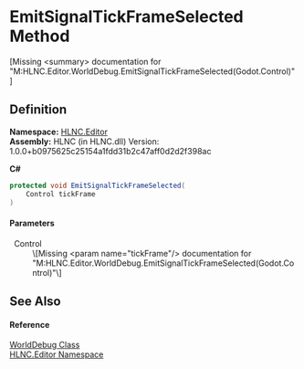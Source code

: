 # EmitSignalTickFrameSelected Method


\[Missing &lt;summary&gt; documentation for "M:HLNC.Editor.WorldDebug.EmitSignalTickFrameSelected(Godot.Control)"\]



## Definition
**Namespace:** <a href="N_HLNC_Editor">HLNC.Editor</a>  
**Assembly:** HLNC (in HLNC.dll) Version: 1.0.0+b0975625c25154a1fdd31b2c47aff0d2d2f398ac

**C#**
``` C#
protected void EmitSignalTickFrameSelected(
	Control tickFrame
)
```



#### Parameters
<dl><dt>  Control</dt><dd>\[Missing &lt;param name="tickFrame"/&gt; documentation for "M:HLNC.Editor.WorldDebug.EmitSignalTickFrameSelected(Godot.Control)"\]</dd></dl>

## See Also


#### Reference
<a href="T_HLNC_Editor_WorldDebug">WorldDebug Class</a>  
<a href="N_HLNC_Editor">HLNC.Editor Namespace</a>  
